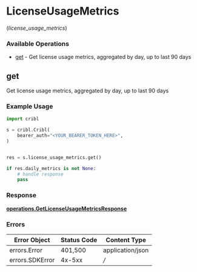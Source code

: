# LicenseUsageMetrics
(*license_usage_metrics*)

### Available Operations

* [get](#get) - Get license usage metrics, aggregated by day, up to last 90 days

## get

Get license usage metrics, aggregated by day, up to last 90 days

### Example Usage

```python
import cribl

s = cribl.Cribl(
    bearer_auth="<YOUR_BEARER_TOKEN_HERE>",
)


res = s.license_usage_metrics.get()

if res.daily_metrics is not None:
    # handle response
    pass

```


### Response

**[operations.GetLicenseUsageMetricsResponse](../../models/operations/getlicenseusagemetricsresponse.md)**
### Errors

| Error Object     | Status Code      | Content Type     |
| ---------------- | ---------------- | ---------------- |
| errors.Error     | 401,500          | application/json |
| errors.SDKError  | 4x-5xx           | */*              |
